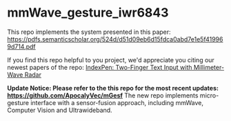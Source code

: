 # mmWave_gesture_iwr6843
This repo implements the system presented in this paper: https://pdfs.semanticscholar.org/524d/d51d09eb6d15fdca0abd7e1e5f419969d714.pdf

If you find this repo helpful to you project, we'd appreciate you citing our newest papers of the repo:
[IndexPen: Two-Finger Text Input with Millimeter-Wave Radar](https://dl.acm.org/doi/abs/10.1145/3534601?casa_token=WrCaOdiA2TEAAAAA:pVsCqW-sZAjfqxEPoi66yL3PIVf_JuCfGWPDklqONgGUjUDahJmrZ0SC4VudWOvGb1vjIRglK2wiZA)

**Update Notice: Please refer to the this repo for the most recent updates: https://github.com/ApocalyVec/mGesf**
The new repo implements micro-gesture interface with a sensor-fusion approach, including mmWave, Computer Vision and Ultrawideband.
